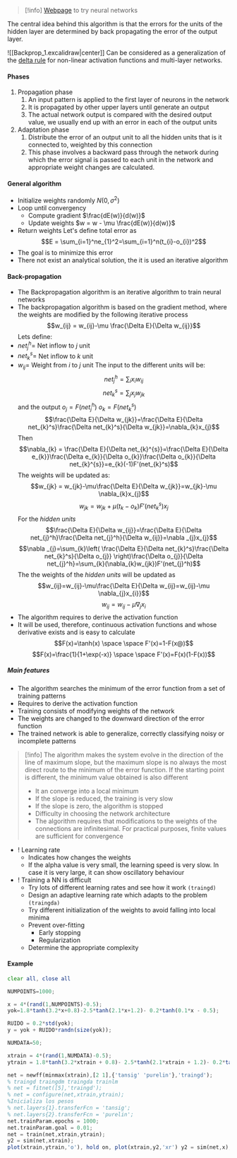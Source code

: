 >[!info]
>[Webpage](https://playground.tensorflow.org/#activation=tanh&batchSize=10&dataset=circle&regDataset=reg-plane&learningRate=0.03&regularizationRate=0&noise=0&networkShape=4,2&seed=0.59788&showTestData=false&discretize=false&percTrainData=50&x=true&y=true&xTimesY=false&xSquared=false&ySquared=false&cosX=false&sinX=false&cosY=false&sinY=false&collectStats=false&problem=classification&initZero=false&hideText=false) to try neural networks

The central idea behind this algorithm is that the errors for the units of the hidden layer are determined by back propagating the error of the output layer.

![[Backprop_1.excalidraw|center]]
Can be considered as a generalization of the [delta rule](https://en.wikipedia.org/wiki/Delta_rule) for non-linear activation functions and multi-layer networks.

#### Phases
1. Propagation phase
	1. An input pattern is applied to the first layer of neurons in the network
	2. It is propagated by other upper layers until generate an output
	3. The actual network output is compared with the desired output value, we usually end up with an error in each of the output units
2. Adaptation phase
	1. Distribute the error of an output unit to all the hidden units that is it connected to, weighted by this connection
	2. This phase involves a backward pass through the network during which the error signal is passed to each unit in the network and appropriate weight changes are calculated.
#### General algorithm
* Initialize weights randomly $N(0, \sigma^2)$
* Loop until convergency
	* Compute gradient $\frac{dE(w)}{d(w)}$
	* Update weights $w = w - \mu \frac{dE(w)}{d(w)}$
* Return weights
Let's define total error as $$E = \sum_{i=1}^ne_{1}^2=\sum_{i=1}^n(t_{i}-o_{i})^2$$
* The goal is to minimize this error
* There not exist an analytical solution, the it is used an iterative algorithm
#### Back-propagation
* The Backpropagation algorithm is an iterative algorithm to train neural networks
* The backpropagation algorithm is based on the gradient method, where the weights are modified by the following iterative process $$w_{ij} = w_{ij}-\mu \frac{\Delta E}{\Delta w_{ij}}$$
Lets define:
* $net_{j}^{h}=$ Net inflow to $j$ unit
* $net_{k}^s=$ Net inflow to $k$ unit
* $w_{ij}=$   Weight from $i$ to $j$ unit
The input to the different units will be:
$$net_{j}^{h}=\sum_{i} x_{i}w_{ij}$$
$$net_{k}^s=\sum_{j}x_{j}w_{jk}$$
and the output
$o_{j} = F(net_{j}^h)$            $o_{k} = F(net_{k}^s)$
$$\frac{\Delta E}{\Delta w_{jk}}=\frac{\Delta E}{\Delta net_{k}^s}\frac{\Delta net_{k}^s}{\Delta w_{jk}}=\nabla_{k}x_{j}$$
Then $$\nabla_{k} = \frac{\Delta E}{\Delta net_{k}^{s}}=\frac{\Delta E}{\Delta e_{k}}\frac{\Delta e_{k}}{\Delta o_{k}}\frac{\Delta o_{k}}{\Delta net_{k}^{s}}=e_{k}(-1)F'(net_{k}^s)$$
The weights will be updated as: $$w_{jk} = w_{jk}-\mu\frac{\Delta E}{\Delta w_{jk}}=w_{jk}-\mu \nabla_{k}x_{j}$$
$$w_{jk}=w_{jk}+\mu(t_{k}-o_{k})F'(net_{k}^s)x_{j}$$
For the *hidden units*
$$\frac{\Delta E}{\Delta w_{ij}}=\frac{\Delta E}{\Delta net_{j}^h}\frac{\Delta net_{j}^h}{\Delta w_{ij}}=\nabla _{j}x_{j}$$
$$\nabla _{j}=\sum_{k}\left( \frac{\Delta E}{\Delta net_{k}^s}\frac{\Delta net_{k}^s}{\Delta o_{j}} \right)\frac{\Delta o_{j}}{\Delta net_{j}^h}=\sum_{k}(\nabla_{k}w_{jk})F'(net_{j}^h)$$
The the weights of the *hidden units* will be updated as $$w_{ij}=w_{ij}-\mu\frac{\Delta E}{\Delta w_{ij}=w_{ij}-\mu \nabla_{j}x_{i}}$$
$$w_{ij}=w_{ij}-\mu \nabla_{j}x_{i}$$
* The algorithm requires to derive the activation function
* It will be used, therefore, continuous activation functions and whose derivative exists and is easy to calculate $$F(x)=\tanh(x) \space \space F'(x)=1-F(x@)$$ $$F(x)=\frac{1}{1+\exp(-x)} \space \space F'(x)=F(x)(1-F(x))$$
##### Main features
* The algorithm searches the minimum of the error function from a set of training patterns
* Requires to derive the activation function
* Training consists of modifying weights of the network
* The weights are changed to the downward direction of the error function
* The trained network is able to generalize, correctly classifying noisy or incomplete patterns
>[!info]
>The algorithm makes the system evolve in the direction of the line of maximum slope, but the maximum slope is no always the most direct route to the minimum of the error function. If the starting point is different, the minimum value obtained is also different
>- It an converge into a local minimum
>- If the slope is reduced, the training is very slow
>- If the slope is zero, the algorithm is stopped
>- Difficulty in choosing the network architecture
>- The algorithm requires that modifications to the weights of the connections are infinitesimal. For practical purposes, finite values are sufficient for convergence

* ! Learning rate
	* Indicates how changes the weights
	* If the alpha value is very small, the learning speed is very slow. In case it is very large, it can show oscillatory behaviour
* ! Training a NN is difficult
	* Try lots of different learning rates and see how it work ```(traingd)```
	* Design an adaptive learning rate which adapts to the problem ```(traingda)```
	* Try different initialization of the weights to avoid falling into local minima
	* Prevent over-fitting
		* Early stopping
		* Regularization
	* Determine the appropriate complexity
#### Example
```octave
clear all, close all 

NUMPOINTS=1000; 

x = 4*(rand(1,NUMPOINTS)-0.5); 
yok=1.8*tanh(3.2*x+0.8)-2.5*tanh(2.1*x+1.2)- 0.2*tanh(0.1*x - 0.5);

RUIDO = 0.2*std(yok); 
y = yok + RUIDO*randn(size(yok)); 

NUMDATA=50; 

xtrain = 4*(rand(1,NUMDATA)-0.5); 
ytrain = 1.8*tanh(3.2*xtrain + 0.8)- 2.5*tanh(2.1*xtrain + 1.2)- 0.2*tanh(0.1*xtrain - 0.5) + RUIDO*randn(size(xtrain)); plot(xtrain,ytrain,'o')

net = newff(minmax(xtrain),[2 1],{'tansig' 'purelin'},'traingd'); 
% traingd traingdm traingda trainlm 
% net = fitnet([5],'traingd'); 
% net = configure(net,xtrain,ytrain); 
%Inicializa los pesos 
% net.layers{1}.transferFcn = 'tansig'; 
% net.layers{2}.transferFcn = 'purelin'; 
net.trainParam.epochs = 1000; 
net.trainParam.goal = 0.01; 
net = train(net,xtrain,ytrain); 
y2 = sim(net,xtrain); 
plot(xtrain,ytrain,'o'), hold on, plot(xtrain,y2,'xr') y2 = sim(net,x); figure, plot(xtrain,ytrain,'or'), hold on, plot(x,yok,'.k'), plot(x,y2,'xr')
```



